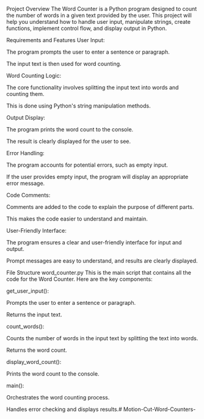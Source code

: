 Project Overview
The Word Counter is a Python program designed to count the number of words in a given text provided by the user. This project will help you understand how to handle user input, manipulate strings, create functions, implement control flow, and display output in Python.

Requirements and Features
User Input:

The program prompts the user to enter a sentence or paragraph.

The input text is then used for word counting.

Word Counting Logic:

The core functionality involves splitting the input text into words and counting them.

This is done using Python's string manipulation methods.

Output Display:

The program prints the word count to the console.

The result is clearly displayed for the user to see.

Error Handling:

The program accounts for potential errors, such as empty input.

If the user provides empty input, the program will display an appropriate error message.

Code Comments:

Comments are added to the code to explain the purpose of different parts.

This makes the code easier to understand and maintain.

User-Friendly Interface:

The program ensures a clear and user-friendly interface for input and output.

Prompt messages are easy to understand, and results are clearly displayed.

File Structure
word_counter.py
This is the main script that contains all the code for the Word Counter. Here are the key components:

get_user_input():

Prompts the user to enter a sentence or paragraph.

Returns the input text.

count_words():

Counts the number of words in the input text by splitting the text into words.

Returns the word count.

display_word_count():

Prints the word count to the console.

main():

Orchestrates the word counting process.

Handles error checking and displays results.# Motion-Cut-Word-Counters-
